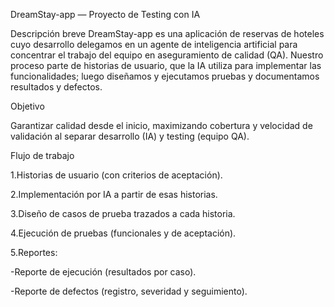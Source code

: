 DreamStay-app — Proyecto de Testing con IA

Descripción breve
DreamStay-app es una aplicación de reservas de hoteles cuyo desarrollo delegamos en un agente de inteligencia artificial para concentrar el trabajo del equipo en aseguramiento de calidad (QA). Nuestro proceso parte de historias de usuario, que la IA utiliza para implementar las funcionalidades; luego diseñamos y ejecutamos pruebas y documentamos resultados y defectos.

Objetivo

Garantizar calidad desde el inicio, maximizando cobertura y velocidad de validación al separar desarrollo (IA) y testing (equipo QA).

Flujo de trabajo

1.Historias de usuario (con criterios de aceptación).

2.Implementación por IA a partir de esas historias.

3.Diseño de casos de prueba trazados a cada historia.

4.Ejecución de pruebas (funcionales y de aceptación).

5.Reportes:

-Reporte de ejecución (resultados por caso).

-Reporte de defectos (registro, severidad y seguimiento).

